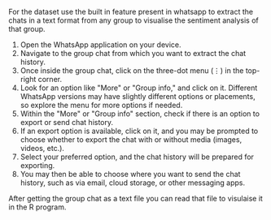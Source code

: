 For the dataset use the built in feature present in whatsapp to extract the chats in a text format from any group to visualise the sentiment analysis of that group.

1. Open the WhatsApp application on your device.
2. Navigate to the group chat from which you want to extract the chat history.
3. Once inside the group chat, click on the three-dot menu (⋮) in the top-right corner.
4. Look for an option like "More" or "Group info," and click on it. Different WhatsApp versions may have slightly different options or placements, so explore the menu for more options if needed.
5. Within the "More" or "Group info" section, check if there is an option to export or send chat history.
6. If an export option is available, click on it, and you may be prompted to choose whether to export the chat with or without media (images, videos, etc.).
7. Select your preferred option, and the chat history will be prepared for exporting.
8. You may then be able to choose where you want to send the chat history, such as via email, cloud storage, or other messaging apps.

After getting the group chat as a text file you can read that file to visulaise it in the R program.

